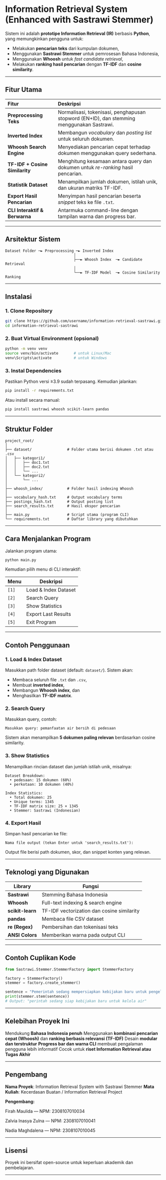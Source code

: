 # Information Retrieval System (Enhanced with Sastrawi Stemmer)

Sistem ini adalah **prototipe Information Retrieval (IR)** berbasis **Python**, yang memungkinkan pengguna untuk:

- Melakukan **pencarian teks** dari kumpulan dokumen,
- Menggunakan **Sastrawi Stemmer** untuk pemrosesan Bahasa Indonesia,
- Menggunakan **Whoosh** untuk _fast candidate retrieval_,
- Melakukan **ranking hasil pencarian** dengan **TF-IDF** dan **cosine similarity**.

---

## Fitur Utama

| Fitur                          | Deskripsi                                                                                 |
| :----------------------------- | :---------------------------------------------------------------------------------------- |
| **Preprocessing Teks**         | Normalisasi, tokenisasi, penghapusan stopword (EN+ID), dan stemming menggunakan Sastrawi. |
| **Inverted Index**             | Membangun _vocabulary_ dan _posting list_ untuk seluruh dokumen.                          |
| **Whoosh Search Engine**       | Menyediakan pencarian cepat terhadap dokumen menggunakan query sederhana.                 |
| **TF-IDF + Cosine Similarity** | Menghitung kesamaan antara query dan dokumen untuk _re-ranking_ hasil pencarian.          |
| **Statistik Dataset**          | Menampilkan jumlah dokumen, istilah unik, dan ukuran matriks TF-IDF.                      |
| **Export Hasil Pencarian**     | Menyimpan hasil pencarian beserta _snippet_ teks ke file `.txt`.                          |
| **CLI Interaktif & Berwarna**  | Antarmuka command-line dengan tampilan warna dan progress bar.                            |

---

## Arsitektur Sistem

```
Dataset Folder ─► Preprocessing ─► Inverted Index
                               │
                               ├──► Whoosh Index  ─► Candidate Retrieval
                               │
                               └──► TF-IDF Model  ─► Cosine Similarity Ranking
```

---

## Instalasi

### 1. Clone Repository

```bash
git clone https://github.com/username/information-retrieval-sastrawi.git
cd information-retrieval-sastrawi
```

### 2. Buat Virtual Environment (opsional)

```bash
python -m venv venv
source venv/bin/activate       # untuk Linux/Mac
venv\Scripts\activate          # untuk Windows
```

### 3. Instal Dependencies

Pastikan Python versi ≥3.9 sudah terpasang.
Kemudian jalankan:

```bash
pip install -r requirements.txt
```

Atau install secara manual:

```bash
pip install sastrawi whoosh scikit-learn pandas
```

---

## Struktur Folder

```
project_root/
│
├── dataset/                # Folder utama berisi dokumen .txt atau .csv
│   ├── kategori1/
│   │   ├── doc1.txt
│   │   ├── doc2.txt
│   │   └── ...
│   └── kategori2/
│       └── ...
│
├── whoosh_index/           # Folder hasil indexing Whoosh
│
├── vocabulary_hash.txt     # Output vocabulary terms
├── postings_hash.txt       # Output posting list
├── search_results.txt      # Hasil ekspor pencarian
│
├── main.py                 # Script utama (program CLI)
└── requirements.txt        # Daftar library yang dibutuhkan
```

---

## Cara Menjalankan Program

Jalankan program utama:

```bash
python main.py
```

Kemudian pilih menu di CLI interaktif:

| Menu  | Deskripsi            |
| ----- | -------------------- |
| `[1]` | Load & Index Dataset |
| `[2]` | Search Query         |
| `[3]` | Show Statistics      |
| `[4]` | Export Last Results  |
| `[5]` | Exit Program         |

---

## Contoh Penggunaan

### 1. Load & Index Dataset

Masukkan path folder dataset (default: `dataset/`).
Sistem akan:

- Membaca seluruh file `.txt` dan `.csv`,
- Membuat **inverted index**,
- Membangun **Whoosh index**, dan
- Menghasilkan **TF-IDF matrix**.

### 2. Search Query

Masukkan query, contoh:

```
Masukkan query: pemanfaatan air bersih di pedesaan
```

Sistem akan menampilkan **5 dokumen paling relevan** berdasarkan cosine similarity.

### 3. Show Statistics

Menampilkan rincian dataset dan jumlah istilah unik, misalnya:

```
Dataset Breakdown:
  • pedesaan: 15 dokumen (60%)
  • perkotaan: 10 dokumen (40%)

Index Statistics:
  • Total dokumen: 25
  • Unique terms: 1345
  • TF-IDF matrix size: 25 × 1345
  • Stemmer: Sastrawi (Indonesian)
```

### 4. Export Hasil

Simpan hasil pencarian ke file:

```
Nama file output (tekan Enter untuk 'search_results.txt'):
```

Output file berisi path dokumen, skor, dan snippet konten yang relevan.

---

## Teknologi yang Digunakan

| Library          | Fungsi                                     |
| ---------------- | ------------------------------------------ |
| **Sastrawi**     | Stemming Bahasa Indonesia                  |
| **Whoosh**       | Full-text indexing & search engine         |
| **scikit-learn** | TF-IDF vectorization dan cosine similarity |
| **pandas**       | Membaca file CSV dataset                   |
| **re (Regex)**   | Pembersihan dan tokenisasi teks            |
| **ANSI Colors**  | Memberikan warna pada output CLI           |

---

## Contoh Cuplikan Kode

```python
from Sastrawi.Stemmer.StemmerFactory import StemmerFactory

factory = StemmerFactory()
stemmer = factory.create_stemmer()

sentence = "Pemerintah sedang mempersiapkan kebijakan baru untuk pengelolaan air."
print(stemmer.stem(sentence))
# Output: "perintah sedang siap kebijakan baru untuk kelola air"
```

---

## Kelebihan Proyek Ini

Mendukung **Bahasa Indonesia penuh**
Menggunakan **kombinasi pencarian cepat (Whoosh)** dan **ranking berbasis relevansi (TF-IDF)**
Desain **modular dan terstruktur**
**Progress bar dan warna CLI** membuat pengalaman pengguna lebih informatif
Cocok untuk **riset Information Retrieval atau Tugas Akhir**

---

## Pengembang

**Nama Proyek**: Information Retrieval System with Sastrawi Stemmer
**Mata Kuliah**: Kecerdasan Buatan / Information Retrieval Project

**Pengembang:**

Firah Maulida — NPM: 2308107010034

Zalvia Inasya Zulna — NPM: 2308107010041

Nadia Maghdalena — NPM: 2308107010045

---

## Lisensi

Proyek ini bersifat open-source untuk keperluan akademik dan pembelajaran.

---
